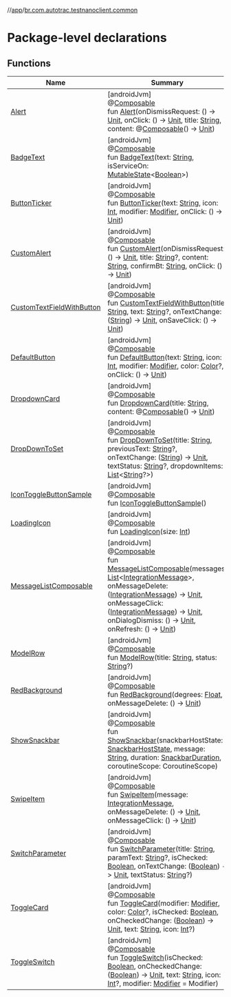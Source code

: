 //[app](../../index.md)/[br.com.autotrac.testnanoclient.common](index.md)

# Package-level declarations

## Functions

| Name | Summary |
|---|---|
| [Alert](-alert.md) | [androidJvm]<br>@[Composable](https://developer.android.com/reference/kotlin/androidx/compose/runtime/Composable.html)<br>fun [Alert](-alert.md)(onDismissRequest: () -&gt; [Unit](https://kotlinlang.org/api/latest/jvm/stdlib/kotlin/-unit/index.html), onClick: () -&gt; [Unit](https://kotlinlang.org/api/latest/jvm/stdlib/kotlin/-unit/index.html), title: [String](https://kotlinlang.org/api/latest/jvm/stdlib/kotlin/-string/index.html), content: @[Composable](https://developer.android.com/reference/kotlin/androidx/compose/runtime/Composable.html)() -&gt; [Unit](https://kotlinlang.org/api/latest/jvm/stdlib/kotlin/-unit/index.html)) |
| [BadgeText](-badge-text.md) | [androidJvm]<br>@[Composable](https://developer.android.com/reference/kotlin/androidx/compose/runtime/Composable.html)<br>fun [BadgeText](-badge-text.md)(text: [String](https://kotlinlang.org/api/latest/jvm/stdlib/kotlin/-string/index.html), isServiceOn: [MutableState](https://developer.android.com/reference/kotlin/androidx/compose/runtime/MutableState.html)&lt;[Boolean](https://kotlinlang.org/api/latest/jvm/stdlib/kotlin/-boolean/index.html)&gt;) |
| [ButtonTicker](-button-ticker.md) | [androidJvm]<br>@[Composable](https://developer.android.com/reference/kotlin/androidx/compose/runtime/Composable.html)<br>fun [ButtonTicker](-button-ticker.md)(text: [String](https://kotlinlang.org/api/latest/jvm/stdlib/kotlin/-string/index.html), icon: [Int](https://kotlinlang.org/api/latest/jvm/stdlib/kotlin/-int/index.html), modifier: [Modifier](https://developer.android.com/reference/kotlin/androidx/compose/ui/Modifier.html), onClick: () -&gt; [Unit](https://kotlinlang.org/api/latest/jvm/stdlib/kotlin/-unit/index.html)) |
| [CustomAlert](-custom-alert.md) | [androidJvm]<br>@[Composable](https://developer.android.com/reference/kotlin/androidx/compose/runtime/Composable.html)<br>fun [CustomAlert](-custom-alert.md)(onDismissRequest: () -&gt; [Unit](https://kotlinlang.org/api/latest/jvm/stdlib/kotlin/-unit/index.html), title: [String](https://kotlinlang.org/api/latest/jvm/stdlib/kotlin/-string/index.html)?, content: [String](https://kotlinlang.org/api/latest/jvm/stdlib/kotlin/-string/index.html), confirmBt: [String](https://kotlinlang.org/api/latest/jvm/stdlib/kotlin/-string/index.html), onClick: () -&gt; [Unit](https://kotlinlang.org/api/latest/jvm/stdlib/kotlin/-unit/index.html)) |
| [CustomTextFieldWithButton](-custom-text-field-with-button.md) | [androidJvm]<br>@[Composable](https://developer.android.com/reference/kotlin/androidx/compose/runtime/Composable.html)<br>fun [CustomTextFieldWithButton](-custom-text-field-with-button.md)(title: [String](https://kotlinlang.org/api/latest/jvm/stdlib/kotlin/-string/index.html), text: [String](https://kotlinlang.org/api/latest/jvm/stdlib/kotlin/-string/index.html)?, onTextChange: ([String](https://kotlinlang.org/api/latest/jvm/stdlib/kotlin/-string/index.html)) -&gt; [Unit](https://kotlinlang.org/api/latest/jvm/stdlib/kotlin/-unit/index.html), onSaveClick: () -&gt; [Unit](https://kotlinlang.org/api/latest/jvm/stdlib/kotlin/-unit/index.html)) |
| [DefaultButton](-default-button.md) | [androidJvm]<br>@[Composable](https://developer.android.com/reference/kotlin/androidx/compose/runtime/Composable.html)<br>fun [DefaultButton](-default-button.md)(text: [String](https://kotlinlang.org/api/latest/jvm/stdlib/kotlin/-string/index.html), icon: [Int](https://kotlinlang.org/api/latest/jvm/stdlib/kotlin/-int/index.html), modifier: [Modifier](https://developer.android.com/reference/kotlin/androidx/compose/ui/Modifier.html), color: [Color](https://developer.android.com/reference/kotlin/androidx/compose/ui/graphics/Color.html)?, onClick: () -&gt; [Unit](https://kotlinlang.org/api/latest/jvm/stdlib/kotlin/-unit/index.html)) |
| [DropdownCard](-dropdown-card.md) | [androidJvm]<br>@[Composable](https://developer.android.com/reference/kotlin/androidx/compose/runtime/Composable.html)<br>fun [DropdownCard](-dropdown-card.md)(title: [String](https://kotlinlang.org/api/latest/jvm/stdlib/kotlin/-string/index.html), content: @[Composable](https://developer.android.com/reference/kotlin/androidx/compose/runtime/Composable.html)() -&gt; [Unit](https://kotlinlang.org/api/latest/jvm/stdlib/kotlin/-unit/index.html)) |
| [DropDownToSet](-drop-down-to-set.md) | [androidJvm]<br>@[Composable](https://developer.android.com/reference/kotlin/androidx/compose/runtime/Composable.html)<br>fun [DropDownToSet](-drop-down-to-set.md)(title: [String](https://kotlinlang.org/api/latest/jvm/stdlib/kotlin/-string/index.html), previousText: [String](https://kotlinlang.org/api/latest/jvm/stdlib/kotlin/-string/index.html)?, onTextChange: ([String](https://kotlinlang.org/api/latest/jvm/stdlib/kotlin/-string/index.html)) -&gt; [Unit](https://kotlinlang.org/api/latest/jvm/stdlib/kotlin/-unit/index.html), textStatus: [String](https://kotlinlang.org/api/latest/jvm/stdlib/kotlin/-string/index.html)?, dropdownItems: [List](https://kotlinlang.org/api/latest/jvm/stdlib/kotlin.collections/-list/index.html)&lt;[String](https://kotlinlang.org/api/latest/jvm/stdlib/kotlin/-string/index.html)?&gt;) |
| [IconToggleButtonSample](-icon-toggle-button-sample.md) | [androidJvm]<br>@[Composable](https://developer.android.com/reference/kotlin/androidx/compose/runtime/Composable.html)<br>fun [IconToggleButtonSample](-icon-toggle-button-sample.md)() |
| [LoadingIcon](-loading-icon.md) | [androidJvm]<br>@[Composable](https://developer.android.com/reference/kotlin/androidx/compose/runtime/Composable.html)<br>fun [LoadingIcon](-loading-icon.md)(size: [Int](https://kotlinlang.org/api/latest/jvm/stdlib/kotlin/-int/index.html)) |
| [MessageListComposable](-message-list-composable.md) | [androidJvm]<br>@[Composable](https://developer.android.com/reference/kotlin/androidx/compose/runtime/Composable.html)<br>fun [MessageListComposable](-message-list-composable.md)(messages: [List](https://kotlinlang.org/api/latest/jvm/stdlib/kotlin.collections/-list/index.html)&lt;[IntegrationMessage](../br.com.autotrac.testnanoclient.dataRemote/-integration-message/index.md)&gt;, onMessageDelete: ([IntegrationMessage](../br.com.autotrac.testnanoclient.dataRemote/-integration-message/index.md)) -&gt; [Unit](https://kotlinlang.org/api/latest/jvm/stdlib/kotlin/-unit/index.html), onMessageClick: ([IntegrationMessage](../br.com.autotrac.testnanoclient.dataRemote/-integration-message/index.md)) -&gt; [Unit](https://kotlinlang.org/api/latest/jvm/stdlib/kotlin/-unit/index.html), onDialogDismiss: () -&gt; [Unit](https://kotlinlang.org/api/latest/jvm/stdlib/kotlin/-unit/index.html), onRefresh: () -&gt; [Unit](https://kotlinlang.org/api/latest/jvm/stdlib/kotlin/-unit/index.html)) |
| [ModelRow](-model-row.md) | [androidJvm]<br>@[Composable](https://developer.android.com/reference/kotlin/androidx/compose/runtime/Composable.html)<br>fun [ModelRow](-model-row.md)(title: [String](https://kotlinlang.org/api/latest/jvm/stdlib/kotlin/-string/index.html), status: [String](https://kotlinlang.org/api/latest/jvm/stdlib/kotlin/-string/index.html)?) |
| [RedBackground](-red-background.md) | [androidJvm]<br>@[Composable](https://developer.android.com/reference/kotlin/androidx/compose/runtime/Composable.html)<br>fun [RedBackground](-red-background.md)(degrees: [Float](https://kotlinlang.org/api/latest/jvm/stdlib/kotlin/-float/index.html), onMessageDelete: () -&gt; [Unit](https://kotlinlang.org/api/latest/jvm/stdlib/kotlin/-unit/index.html)) |
| [ShowSnackbar](-show-snackbar.md) | [androidJvm]<br>@[Composable](https://developer.android.com/reference/kotlin/androidx/compose/runtime/Composable.html)<br>fun [ShowSnackbar](-show-snackbar.md)(snackbarHostState: [SnackbarHostState](https://developer.android.com/reference/kotlin/androidx/compose/material3/SnackbarHostState.html), message: [String](https://kotlinlang.org/api/latest/jvm/stdlib/kotlin/-string/index.html), duration: [SnackbarDuration](https://developer.android.com/reference/kotlin/androidx/compose/material3/SnackbarDuration.html), coroutineScope: CoroutineScope) |
| [SwipeItem](-swipe-item.md) | [androidJvm]<br>@[Composable](https://developer.android.com/reference/kotlin/androidx/compose/runtime/Composable.html)<br>fun [SwipeItem](-swipe-item.md)(message: [IntegrationMessage](../br.com.autotrac.testnanoclient.dataRemote/-integration-message/index.md), onMessageDelete: () -&gt; [Unit](https://kotlinlang.org/api/latest/jvm/stdlib/kotlin/-unit/index.html), onMessageClick: () -&gt; [Unit](https://kotlinlang.org/api/latest/jvm/stdlib/kotlin/-unit/index.html)) |
| [SwitchParameter](-switch-parameter.md) | [androidJvm]<br>@[Composable](https://developer.android.com/reference/kotlin/androidx/compose/runtime/Composable.html)<br>fun [SwitchParameter](-switch-parameter.md)(title: [String](https://kotlinlang.org/api/latest/jvm/stdlib/kotlin/-string/index.html), paramText: [String](https://kotlinlang.org/api/latest/jvm/stdlib/kotlin/-string/index.html)?, isChecked: [Boolean](https://kotlinlang.org/api/latest/jvm/stdlib/kotlin/-boolean/index.html), onTextChange: ([Boolean](https://kotlinlang.org/api/latest/jvm/stdlib/kotlin/-boolean/index.html)) -&gt; [Unit](https://kotlinlang.org/api/latest/jvm/stdlib/kotlin/-unit/index.html), textStatus: [String](https://kotlinlang.org/api/latest/jvm/stdlib/kotlin/-string/index.html)?) |
| [ToggleCard](-toggle-card.md) | [androidJvm]<br>@[Composable](https://developer.android.com/reference/kotlin/androidx/compose/runtime/Composable.html)<br>fun [ToggleCard](-toggle-card.md)(modifier: [Modifier](https://developer.android.com/reference/kotlin/androidx/compose/ui/Modifier.html), color: [Color](https://developer.android.com/reference/kotlin/androidx/compose/ui/graphics/Color.html)?, isChecked: [Boolean](https://kotlinlang.org/api/latest/jvm/stdlib/kotlin/-boolean/index.html), onCheckedChange: ([Boolean](https://kotlinlang.org/api/latest/jvm/stdlib/kotlin/-boolean/index.html)) -&gt; [Unit](https://kotlinlang.org/api/latest/jvm/stdlib/kotlin/-unit/index.html), text: [String](https://kotlinlang.org/api/latest/jvm/stdlib/kotlin/-string/index.html), icon: [Int](https://kotlinlang.org/api/latest/jvm/stdlib/kotlin/-int/index.html)?) |
| [ToggleSwitch](-toggle-switch.md) | [androidJvm]<br>@[Composable](https://developer.android.com/reference/kotlin/androidx/compose/runtime/Composable.html)<br>fun [ToggleSwitch](-toggle-switch.md)(isChecked: [Boolean](https://kotlinlang.org/api/latest/jvm/stdlib/kotlin/-boolean/index.html), onCheckedChange: ([Boolean](https://kotlinlang.org/api/latest/jvm/stdlib/kotlin/-boolean/index.html)) -&gt; [Unit](https://kotlinlang.org/api/latest/jvm/stdlib/kotlin/-unit/index.html), text: [String](https://kotlinlang.org/api/latest/jvm/stdlib/kotlin/-string/index.html), icon: [Int](https://kotlinlang.org/api/latest/jvm/stdlib/kotlin/-int/index.html)?, modifier: [Modifier](https://developer.android.com/reference/kotlin/androidx/compose/ui/Modifier.html) = Modifier) |
